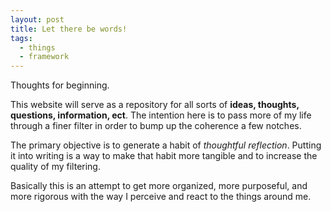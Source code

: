 ```yaml
---
layout: post
title: Let there be words!
tags:
  - things
  - framework
---
```


Thoughts for beginning.

This website will serve as a repository for all sorts of **ideas, thoughts, questions, information, ect**.
The intention here is to pass more of my life through a finer filter in order to bump up the coherence a few notches.

The primary objective is to generate a habit of *thoughtful reflection*. Putting it into writing is a way to make that habit more tangible and to increase the quality of my filtering.

Basically this is an attempt to get more organized, more purposeful, and more rigorous with the way I perceive and react to the things around me.  
